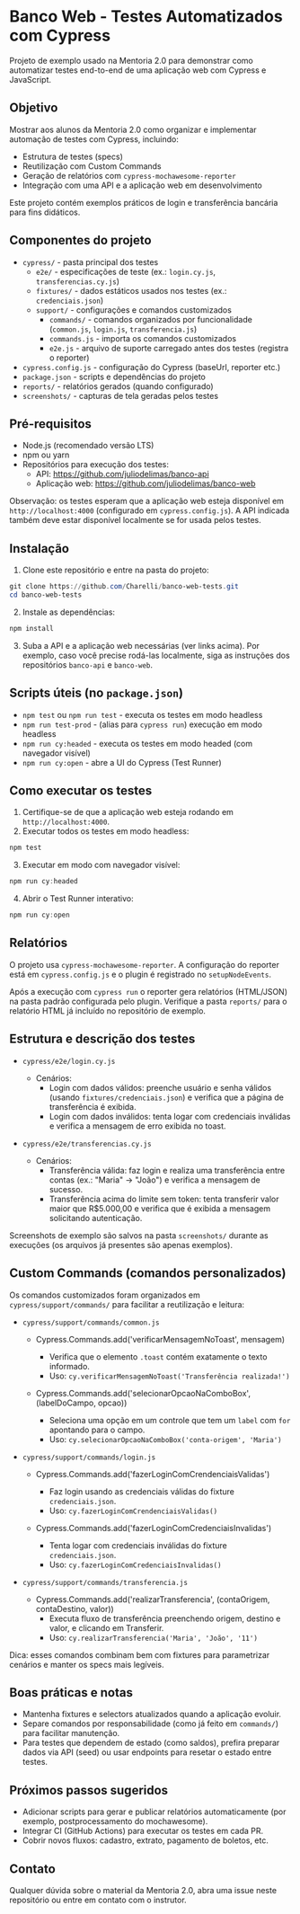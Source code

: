 # Banco Web - Testes Automatizados com Cypress

Projeto de exemplo usado na Mentoria 2.0 para demonstrar como automatizar testes end-to-end de uma aplicação web com Cypress e JavaScript.

## Objetivo

Mostrar aos alunos da Mentoria 2.0 como organizar e implementar automação de testes com Cypress, incluindo:
- Estrutura de testes (specs)
- Reutilização com Custom Commands
- Geração de relatórios com `cypress-mochawesome-reporter`
- Integração com uma API e a aplicação web em desenvolvimento

Este projeto contém exemplos práticos de login e transferência bancária para fins didáticos.

## Componentes do projeto

- `cypress/` - pasta principal dos testes
  - `e2e/` - especificações de teste (ex.: `login.cy.js`, `transferencias.cy.js`)
  - `fixtures/` - dados estáticos usados nos testes (ex.: `credenciais.json`)
  - `support/` - configurações e comandos customizados
    - `commands/` - comandos organizados por funcionalidade (`common.js`, `login.js`, `transferencia.js`)
    - `commands.js` - importa os comandos customizados
    - `e2e.js` - arquivo de suporte carregado antes dos testes (registra o reporter)
- `cypress.config.js` - configuração do Cypress (baseUrl, reporter etc.)
- `package.json` - scripts e dependências do projeto
- `reports/` - relatórios gerados (quando configurado)
- `screenshots/` - capturas de tela geradas pelos testes

## Pré-requisitos

- Node.js (recomendado versão LTS)
- npm ou yarn
- Repositórios para execução dos testes:
  - API: https://github.com/juliodelimas/banco-api
  - Aplicação web: https://github.com/juliodelimas/banco-web

Observação: os testes esperam que a aplicação web esteja disponível em `http://localhost:4000` (configurado em `cypress.config.js`). A API indicada também deve estar disponível localmente se for usada pelos testes.

## Instalação

1. Clone este repositório e entre na pasta do projeto:

```powershell
git clone https://github.com/Charelli/banco-web-tests.git
cd banco-web-tests
```

2. Instale as dependências:

```powershell
npm install
```

3. Suba a API e a aplicação web necessárias (ver links acima). Por exemplo, caso você precise rodá-las localmente, siga as instruções dos repositórios `banco-api` e `banco-web`.

## Scripts úteis (no `package.json`)

- `npm test` ou `npm run test` - executa os testes em modo headless
- `npm run test-prod` - (alias para `cypress run`) execução em modo headless
- `npm run cy:headed` - executa os testes em modo headed (com navegador visível)
- `npm run cy:open` - abre a UI do Cypress (Test Runner)

## Como executar os testes

1. Certifique-se de que a aplicação web esteja rodando em `http://localhost:4000`.
2. Executar todos os testes em modo headless:

```powershell
npm test
```

3. Executar em modo com navegador visível:

```powershell
npm run cy:headed
```

4. Abrir o Test Runner interativo:

```powershell
npm run cy:open
```

## Relatórios

O projeto usa `cypress-mochawesome-reporter`. A configuração do reporter está em `cypress.config.js` e o plugin é registrado no `setupNodeEvents`.

Após a execução com `cypress run` o reporter gera relatórios (HTML/JSON) na pasta padrão configurada pelo plugin. Verifique a pasta `reports/` para o relatório HTML já incluído no repositório de exemplo.

## Estrutura e descrição dos testes

- `cypress/e2e/login.cy.js`
  - Cenários:
    - Login com dados válidos: preenche usuário e senha válidos (usando `fixtures/credenciais.json`) e verifica que a página de transferência é exibida.
    - Login com dados inválidos: tenta logar com credenciais inválidas e verifica a mensagem de erro exibida no toast.

- `cypress/e2e/transferencias.cy.js`
  - Cenários:
    - Transferência válida: faz login e realiza uma transferência entre contas (ex.: "Maria" -> "João") e verifica a mensagem de sucesso.
    - Transferência acima do limite sem token: tenta transferir valor maior que R$5.000,00 e verifica que é exibida a mensagem solicitando autenticação.

Screenshots de exemplo são salvos na pasta `screenshots/` durante as execuções (os arquivos já presentes são apenas exemplos).

## Custom Commands (comandos personalizados)

Os comandos customizados foram organizados em `cypress/support/commands/` para facilitar a reutilização e leitura:

- `cypress/support/commands/common.js`
  - Cypress.Commands.add('verificarMensagemNoToast', mensagem)
    - Verifica que o elemento `.toast` contém exatamente o texto informado.
    - Uso: `cy.verificarMensagemNoToast('Transferência realizada!')`

  - Cypress.Commands.add('selecionarOpcaoNaComboBox', (labelDoCampo, opcao))
    - Seleciona uma opção em um controle que tem um `label` com `for` apontando para o campo.
    - Uso: `cy.selecionarOpcaoNaComboBox('conta-origem', 'Maria')`

- `cypress/support/commands/login.js`
  - Cypress.Commands.add('fazerLoginComCrendenciaisValidas')
    - Faz login usando as credenciais válidas do fixture `credenciais.json`.
    - Uso: `cy.fazerLoginComCrendenciaisValidas()`

  - Cypress.Commands.add('fazerLoginComCredenciaisInvalidas')
    - Tenta logar com credenciais inválidas do fixture `credenciais.json`.
    - Uso: `cy.fazerLoginComCredenciaisInvalidas()`

- `cypress/support/commands/transferencia.js`
  - Cypress.Commands.add('realizarTransferencia', (contaOrigem, contaDestino, valor))
    - Executa fluxo de transferência preenchendo origem, destino e valor, e clicando em Transferir.
    - Uso: `cy.realizarTransferencia('Maria', 'João', '11')`

Dica: esses comandos combinam bem com fixtures para parametrizar cenários e manter os specs mais legíveis.

## Boas práticas e notas

- Mantenha fixtures e selectors atualizados quando a aplicação evoluir.
- Separe comandos por responsabilidade (como já feito em `commands/`) para facilitar manutenção.
- Para testes que dependem de estado (como saldos), prefira preparar dados via API (seed) ou usar endpoints para resetar o estado entre testes.

## Próximos passos sugeridos

- Adicionar scripts para gerar e publicar relatórios automaticamente (por exemplo, postprocessamento do mochawesome).
- Integrar CI (GitHub Actions) para executar os testes em cada PR.
- Cobrir novos fluxos: cadastro, extrato, pagamento de boletos, etc.

## Contato

Qualquer dúvida sobre o material da Mentoria 2.0, abra uma issue neste repositório ou entre em contato com o instrutor.
